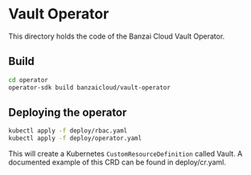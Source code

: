 # Vault Operator

This directory holds the code of the Banzai Cloud Vault Operator.

## Build

```bash
cd operator
operator-sdk build banzaicloud/vault-operator
```

## Deploying the operator

```bash
kubectl apply -f deploy/rbac.yaml
kubectl apply -f deploy/operator.yaml
```

This will create a Kubernetes `CustomResourceDefinition` called Vault. A documented example of this CRD can be found in deploy/cr.yaml.
